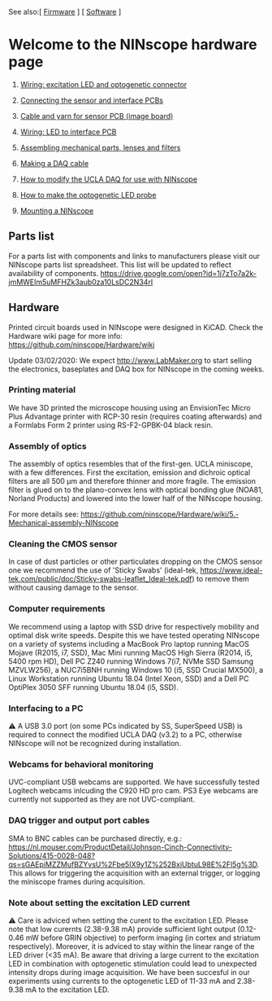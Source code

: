 See also:[ [Firmware](https://github.com/ninscope/Firmware/wiki/NINscope-firmware-wiki) ]
[ [Software](https://github.com/ninscope/Software/wiki/NINscope-Software-Wiki) ]
# Welcome to the NINscope hardware page

1. [Wiring: excitation LED and optogenetic connector](https://github.com/ninscope/Hardware/wiki/1.-Wiring:-excitation-LED-and-optogenetic-connector)<p>
2. [Connecting the sensor and interface PCBs](https://github.com/ninscope/Hardware/wiki/2.-Connecting-the-sensor--and-interface-PCBs)<p>
3. [Cable and yarn for sensor PCB (image board)](https://github.com/ninscope/Hardware/wiki/3.-Cable-and-yarn-for-sensor-PCB-(image-board))<p>
4. [Wiring: LED to interface PCB](https://github.com/ninscope/Hardware/wiki/4.-Wiring:-LED-to-the-interface-PCB)<p>
5. [Assembling mechanical parts, lenses and filters](https://github.com/ninscope/Hardware/wiki/5.-Assembling-mechanical-parts%2C-lenses-and-filters/_edit)<p>
6. [Making a DAQ cable](https://github.com/ninscope/Hardware/wiki/6.-Making-a-DAQ-cable)<p>
7. [How to modify the UCLA DAQ for use with NINscope](https://github.com/ninscope/Hardware/wiki/7.-How-to-modify-the-UCLA-DAQ-for-use-with-NINscope)<p>
8. [How to make the optogenetic LED probe](https://github.com/ninscope/Hardware/wiki/8.-How-to-make-the-optogenetic-LED-probe)<p>
9. [Mounting a NINscope](https://github.com/ninscope/Hardware/wiki/9.-Mounting-a-NINscope)<p>


## Parts list

For a parts list with components and links to manufacturers please visit our NINscope parts list spreadsheet. This list will be updated to reflect availability of components. https://drive.google.com/open?id=1j7zTo7a2k-jmMWEIm5uMFHZk3aub0za10LsDC2N34rI

## Hardware
Printed circuit boards used in NINscope were designed in KiCAD.
Check the Hardware wiki page for more info: https://github.com/ninscope/Hardware/wiki

Update 03/02/2020: We expect http://www.LabMaker.org to start selling the electronics, baseplates and DAQ box for NINscope in the coming weeks. 

### Printing material
We have 3D printed the microscope housing using an EnvisionTec Micro Plus Advantage printer with RCP-30 resin (requires coating afterwards) and a Formlabs Form 2 printer using RS-F2-GPBK-04 black resin. 

### Assembly of optics

The assembly of optics resembles that of the first-gen. UCLA miniscope, with a few differences. First the excitation, emission and dichroic optical filters are all 500 µm and therefore thinner and more fragile. The emission filter is glued on to the plano-convex lens with optical bonding glue (NOA81, Norland Products) and lowered into the lower half of the NINscope housing. 

For more details see: https://github.com/ninscope/Hardware/wiki/5.-Mechanical-assembly-NINscope

### Cleaning the CMOS sensor

In case of dust particles or other particulates dropping on the CMOS sensor one we recommend the use of 'Sticky Swabs' (ideal-tek, https://www.ideal-tek.com/public/doc/Sticky-swabs-leaflet_Ideal-tek.pdf) to remove them without causing damage to the sensor.

### Computer requirements

We recommend using a laptop with SSD drive for respectively mobility and optimal disk write speeds. Despite this we have tested operating NINscope on a variety of systems including a MacBook Pro laptop running MacOS Mojave (R2015, i7, SSD), Mac Mini running MacOS High Sierra (R2014, i5, 5400 rpm HD), Dell PC Z240 running Windows 7(i7, NVMe SSD Samsung MZVLW256), a NUC7i5BNH running Windows 10 (i5, SSD Crucial MX500), a Linux Workstation running Ubuntu 18.04 (Intel Xeon, SSD) and a Dell PC OptiPlex 3050 SFF running Ubuntu 18.04 (i5, SSD).

### Interfacing to a PC

:warning:  A USB 3.0 port (on some PCs indicated by SS, SuperSpeed USB) is required to connect the modified UCLA DAQ (v3.2) to a PC, otherwise NINscope will not be recognized during installation.

### Webcams for behavioral monitoring

UVC-compliant USB webcams are supported. We have successfully tested Logitech webcams inlcuding the C920 HD pro cam. PS3 Eye webcams are currently not supported as they are not UVC-compliant.

### DAQ trigger and output port cables

SMA to BNC cables can be purchased directly, e.g.: https://nl.mouser.com/ProductDetail/Johnson-Cinch-Connectivity-Solutions/415-0028-048?qs=sGAEpiMZZMufBZYvsU%2Fbe5IX9y1Z%252BxjUbtuL98E%2Fl5g%3D.
This allows for triggering the acquisition with an external trigger, or logging the miniscope frames during acquisition.

### Note about setting the excitation LED current

:warning: Care is adviced when setting the curent to the excitation LED. Please note that low curernts (2.38-9.38 mA) provide sufficient light output (0.12-0.46 mW before GRIN objective) to perform imaging (in cortex and striatum respectively). Moreover, it is adviced to stay within the linear range of the LED driver (<35 mA). Be aware that driving a large current to the excitation LED in combination with optogenetic stimulation could lead to unexpected intensity drops during image acquisition. We have been succesful in our experiments using currents to the optogenetic LED of 11-33 mA and 2.38-9.38 mA to the excitation LED.
